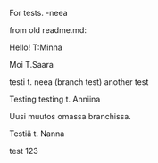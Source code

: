 For tests. -neea

from old readme.md:

Hello! T:Minna

Moi T.Saara

testi t. neea (branch test) another test

Testing testing t. Anniina


Uusi muutos omassa branchissa.


Testiä t. Nanna

test 123